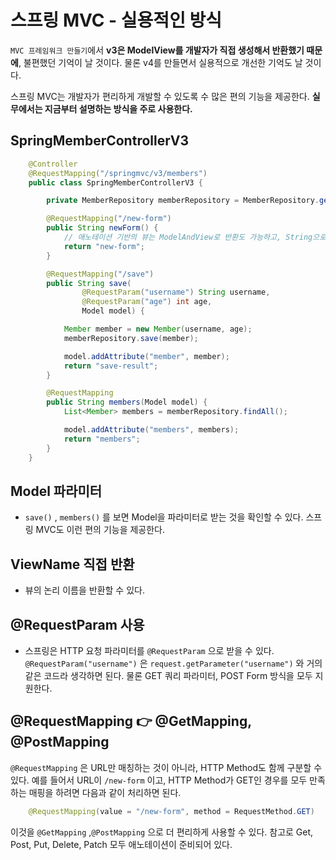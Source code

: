 # 스프링 MVC - 실용적인 방식

`MVC 프레임워크 만들기`에서 **v3은 ModelView를 개발자가 직접 생성해서 반환했기 때문에**, 불편했던 기억이 날 것이다. 
물론 v4를 만들면서 실용적으로 개선한 기억도 날 것이다.

스프링 MVC는 개발자가 편리하게 개발할 수 있도록 수 많은 편의 기능을 제공한다.
**실무에서는 지금부터 설명하는 방식을 주로 사용한다.**

## SpringMemberControllerV3

```java
    @Controller
    @RequestMapping("/springmvc/v3/members")
    public class SpringMemberControllerV3 {

        private MemberRepository memberRepository = MemberRepository.getInstance();

        @RequestMapping("/new-form")
        public String newForm() {
            // 애노테이션 기반의 뷰는 ModelAndView로 반환도 가능하고, String으로 반환해도 된다.
            return "new-form";
        }

        @RequestMapping("/save")
        public String save(
                @RequestParam("username") String username,
                @RequestParam("age") int age,
                Model model) {

            Member member = new Member(username, age);
            memberRepository.save(member);

            model.addAttribute("member", member);
            return "save-result";
        }

        @RequestMapping
        public String members(Model model) {
            List<Member> members = memberRepository.findAll();

            model.addAttribute("members", members);
            return "members";
        }
    }
```

## Model 파라미터
- `save()` , `members()` 를 보면 Model을 파라미터로 받는 것을 확인할 수 있다. 스프링 MVC도 이런 편의 기능을 제공한다.

## ViewName 직접 반환
- 뷰의 논리 이름을 반환할 수 있다.

## @RequestParam 사용
- 스프링은 HTTP 요청 파라미터를 `@RequestParam` 으로 받을 수 있다. `@RequestParam("username")` 은 `request.getParameter("username")` 와 거의 같은 코드라 생각하면 된다.
물론 GET 쿼리 파라미터, POST Form 방식을 모두 지원한다.

## @RequestMapping 👉 @GetMapping, @PostMapping

`@RequestMapping` 은 URL만 매칭하는 것이 아니라, HTTP Method도 함께 구분할 수 있다.
예를 들어서 URL이 `/new-form` 이고, HTTP Method가 GET인 경우를 모두 만족하는 매핑을 하려면 다음과 같이 처리하면 된다.

```java
    @RequestMapping(value = "/new-form", method = RequestMethod.GET)
```

이것을 `@GetMapping` ,`@PostMapping` 으로 더 편리하게 사용할 수 있다. 
참고로 Get, Post, Put, Delete, Patch 모두 애노테이션이 준비되어 있다.